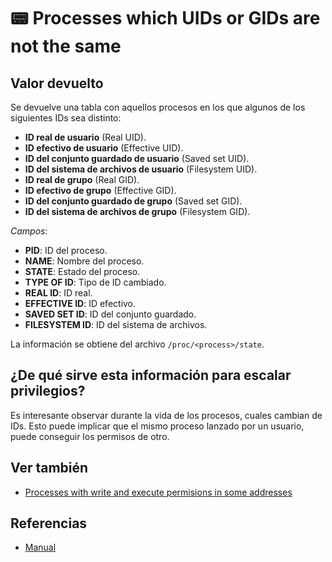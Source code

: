 # 📟 Processes which UIDs or GIDs are not the same

## Valor devuelto
Se devuelve una tabla con aquellos procesos en los que algunos de los siguientes IDs sea distinto:
- **ID real de usuario** (Real UID).
- **ID efectivo de usuario** (Effective UID).
- **ID del conjunto guardado de usuario** (Saved set UID).
- **ID del sistema de archivos de usuario** (Filesystem UID).
- **ID real de grupo** (Real GID).
- **ID efectivo de grupo** (Effective GID).
- **ID del conjunto guardado de grupo** (Saved set GID).
- **ID del sistema de archivos de grupo** (Filesystem GID).

*Campos*:
- **PID**: ID del proceso.
- **NAME**: Nombre del proceso.
- **STATE**: Estado del proceso.
- **TYPE OF ID**: Tipo de ID cambiado.
- **REAL ID**: ID real.
- **EFFECTIVE ID**: ID efectivo.
- **SAVED SET ID**: ID del conjunto guardado.
- **FILESYSTEM ID**: ID del sistema de archivos.

La información se obtiene del archivo `/proc/<process>/state`.

## ¿De qué sirve esta información para escalar privilegios?
Es interesante observar durante la vida de los procesos, cuales cambian de IDs. Esto puede implicar que el mismo proceso lanzado por un usuario, puede conseguir los permisos de otro.

## Ver también
- [Processes with write and execute permisions in some addresses](wx)

## Referencias
- [Manual](https://man7.org/linux/man-pages/man5/proc.5.html)
